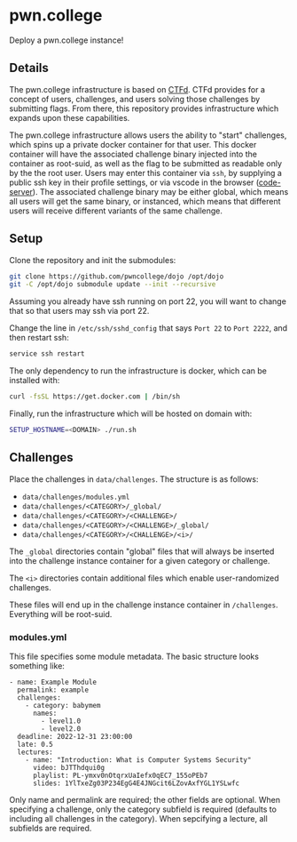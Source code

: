 # pwn.college

Deploy a pwn.college instance!

## Details

The pwn.college infrastructure is based on [CTFd](https://github.com/CTFd/CTFd).
CTFd provides for a concept of users, challenges, and users solving those challenges by submitting flags.
From there, this repository provides infrastructure which expands upon these capabilities.

The pwn.college infrastructure allows users the ability to "start" challenges, which spins up a private docker container for that user.
This docker container will have the associated challenge binary injected into the container as root-suid, as well as the flag to be submitted as readable only by the the root user.
Users may enter this container via `ssh`, by supplying a public ssh key in their profile settings, or via vscode in the browser ([code-server](https://github.com/cdr/code-server)).
The associated challenge binary may be either global, which means all users will get the same binary, or instanced, which means that different users will receive different variants of the same challenge.

## Setup

Clone the repository and init the submodules:
```sh
git clone https://github.com/pwncollege/dojo /opt/dojo
git -C /opt/dojo submodule update --init --recursive
```

Assuming you already have ssh running on port 22, you will want to change that so that users may ssh via port 22.

Change the line in `/etc/ssh/sshd_config` that says `Port 22` to `Port 2222`, and then restart ssh:
```sh
service ssh restart
```

The only dependency to run the infrastructure is docker, which can be installed with:
```sh
curl -fsSL https://get.docker.com | /bin/sh
```

Finally, run the infrastructure which will be hosted on domain <DOMAIN> with:
```sh
SETUP_HOSTNAME=<DOMAIN> ./run.sh
```

## Challenges

Place the challenges in `data/challenges`.
The structure is as follows:
- `data/challenges/modules.yml`
- `data/challenges/<CATEGORY>/_global/`
- `data/challenges/<CATEGORY>/<CHALLENGE>/`
- `data/challenges/<CATEGORY>/<CHALLENGE>/_global/`
- `data/challenges/<CATEGORY>/<CHALLENGE>/<i>/`

The `_global` directories contain "global" files that will always be inserted into the challenge instance container for a given category or challenge.

The `<i>` directories contain additional files which enable user-randomized challenges.

These files will end up in the challenge instance container in `/challenges`. Everything will be root-suid.

### modules.yml

This file specifies some module metadata.
The basic structure looks something like:
```
- name: Example Module
  permalink: example
  challenges:
    - category: babymem
      names:
        - level1.0
        - level2.0
  deadline: 2022-12-31 23:00:00
  late: 0.5
  lectures:
    - name: "Introduction: What is Computer Systems Security"
      video: bJTThdqui0g
      playlist: PL-ymxv0nOtqrxUaIefx0qEC7_155oPEb7
      slides: 1YlTxeZg03P234EgG4E4JNGcit6LZovAxfYGL1YSLwfc
```
Only name and permalink are required; the other fields are optional.
When specifying a challenge, only the category subfield is required (defaults to including all challenges in the category).
When sepcifying a lecture, all subfields are required.
